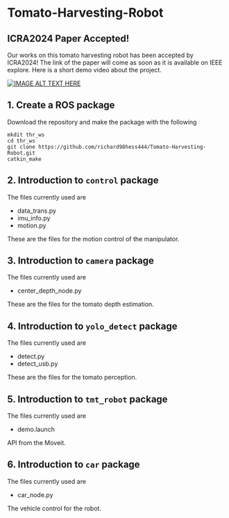 # Tomato-Harvesting-Robot

## ICRA2024 Paper Accepted!
Our works on this tomato harvesting robot has been accepted by ICRA2024! The link of the paper will come as soon as it is available on IEEE explore. Here is a short demo video about the project.

[![IMAGE ALT TEXT HERE](https://img.youtube.com/vi/sg5Gc-BE53Q/0.jpg)](https://www.youtube.com/watch?v=sg5Gc-BE53Q)

## 1. Create a ROS package
Download the repository and make the package with the following
```
mkdit thr_ws
cd thr_ws
git clone https://github.com/richard98hess444/Tomato-Harvesting-Robot.git
catkin_make
```

## 2. Introduction to ```control``` package
The files currently used are 
* data_trans.py
* imu_info.py
* motion.py

These are the files for the motion control of the manipulator.

## 3. Introduction to ```camera``` package
The files currently used are
* center_depth_node.py

These are the files for the tomato depth estimation.

## 4. Introduction to ```yolo_detect``` package
The files currently used are
* detect.py
* detect_usb.py

These are the files for the tomato perception.

## 5. Introduction to ```tmt_robot``` package
The files currently used are
* demo.launch

API from the Moveit.

## 6. Introduction to ```car``` package
The files currently used are
* car_node.py

The vehicle control for the robot.
